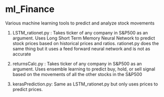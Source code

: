 # ml_Finance
Various machine learning tools to predict and analyze stock movements

1) LSTM_rationet.py : Takes ticker of any company in S&P500 as an argument. Uses Long Short Term Memory Neural Network to predict stock prices based on historical prices and ratios. rationet.py does the same thing but it uses a feed forward neural network and is not as accurate

2) returnsCalc.py : Takes ticker of any company in S&P500 as an argument. Uses ensemble learning to predict buy, hold, or sell signal based on the movements of all the other stocks in the S&P500 

3) kerasPrediction.py: Same as LSTM_rationet.py but only uses prices to predict prices. 





